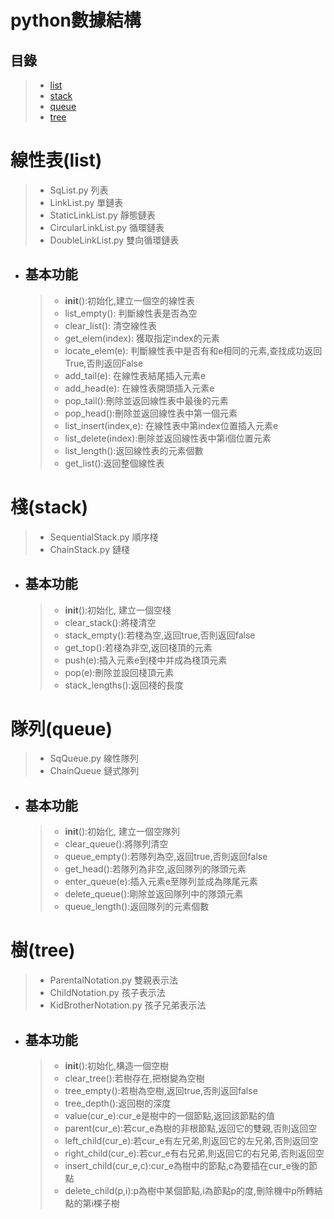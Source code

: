 **python數據結構**
=============

## 目錄

>* [list](#線性表(list))
>* [stack](#棧(stack))
>* [queue](#隊列(queue))
>* [tree](#樹(tree))

# 線性表(list)

> * SqList.py 列表
>* LinkList.py 單鏈表
>* StaticLinkList.py 靜態鏈表
>* CircularLinkList.py 循環鏈表
>* DoubleLinkList.py 雙向循環鏈表

* ## 基本功能
  > * __init__():初始化,建立一個空的線性表
  >* list_empty(): 判斷線性表是否為空
  >* clear_list(): 清空線性表
  >* get_elem(index): 獲取指定index的元素
  >* locate_elem(e): 判斷線性表中是否有和e相同的元素,查找成功返回True,否則返回False
  >* add_tail(e): 在線性表結尾插入元素e
  >* add_head(e): 在線性表開頭插入元素e
  >* pop_tail():刪除並返回線性表中最後的元素
  >* pop_head():刪除並返回線性表中第一個元素
  >* list_insert(index,e): 在線性表中第index位置插入元素e
  >* list_delete(index):刪除並返回線性表中第i個位置元素
  >* list_length():返回線性表的元素個數
  >* get_list():返回整個線性表

# 棧(stack)

> * SequentialStack.py 順序棧
>* ChainStack.py 鏈棧

* ## 基本功能
  > * __init__():初始化, 建立一個空棧
  >* clear_stack():將棧清空
  >* stack_empty():若棧為空,返回true,否則返回false
  >* get_top():若棧為非空,返回棧頂的元素
  >* push(e):插入元素e到棧中并成為棧頂元素
  >* pop(e):刪除並設回棧頂元素
  >* stack_lengths():返回棧的長度

# 隊列(queue)

> * SqQueue.py 線性隊列
>* ChainQueue 鏈式隊列

* ## 基本功能
  > * __init__():初始化, 建立一個空隊列
  >* clear_queue():將隊列清空
  >* queue_empty():若隊列為空,返回true,否則返回false
  >* get_head():若隊列為非空,返回隊列的隊頭元素
  >* enter_queue(e):插入元素e至隊列並成為隊尾元素
  >* delete_queue():剛除並返回隊列中的隊頭元素
  >* queue_length():返回隊列的元素個數

# 樹(tree)

> * ParentalNotation.py 雙親表示法
>* ChildNotation.py 孩子表示法
>* KidBrotherNotation.py 孩子兄弟表示法

* ## 基本功能
  > * __init__():初始化,構造一個空樹
  >* clear_tree():若樹存在,把樹變為空樹
  >* tree_empty():若樹為空樹,返回true,否則返回false
  >* tree_depth():返回樹的深度
  >* value(cur_e):cur_e是樹中的一個節點,返回該節點的值
  >* parent(cur_e):若cur_e為樹的非根節點,返回它的雙親,否則返回空
  >* left_child(cur_e):若cur_e有左兄弟,則返回它的左兄弟,否則返回空
  >* right_child(cur_e):若cur_e有右兄弟,則返回它的右兄弟,否則返回空
  >* insert_child(cur_e,c):cur_e為樹中的節點,c為要插在cur_e後的節點
  >* delete_child(p,i):p為樹中某個節點,i為節點p的度,刪除機中p所轉結點的第i棵子樹